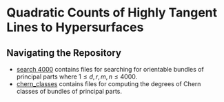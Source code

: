 # Quadratic Counts of Highly Tangent Lines to Hypersurfaces

## Navigating the Repository
* [search 4000](https://github.com/wgabrielong/highly_tangent/tree/95f4c5473b9e2fb37d54d24bef7e04fec4cf05a7/search%204000) contains files for searching for orientable bundles of principal parts where $1\leq d,r,m,n\leq 4000$.
* [chern_classes](https://github.com/wgabrielong/highly_tangent/tree/48143adc057b01e059d7888c3af78facb6593f4a/chern_classes) contains files for computing the degrees of Chern classes of bundles of principal parts.
